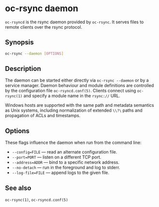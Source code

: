 # oc-rsync daemon

`oc-rsyncd` is the rsync daemon provided by `oc-rsync`. It serves files to remote clients over the rsync protocol.

## Synopsis

```sh
oc-rsync --daemon [OPTIONS]
```

## Description

The daemon can be started either directly via `oc-rsync --daemon` or by a service manager. Daemon behaviour and module definitions are controlled by the configuration file `oc-rsyncd.conf(5)`. Clients connect using `oc-rsync(1)` and specify a module name in the `rsync://` URL.

Windows hosts are supported with the same path and metadata semantics as
Unix systems, including normalization of extended `\\?\` paths and
propagation of ACLs and timestamps.

## Options

These flags influence the daemon when run from the command line:

- `--config=FILE` — read an alternate configuration file.
- `--port=PORT` — listen on a different TCP port.
- `--address=ADDR` — bind to a specific network address.
- `--no-detach` — run in the foreground and log to stderr.
- `--log-file=FILE` — append logs to the given file.

## See also

`oc-rsync(1)`, `oc-rsyncd.conf(5)`
